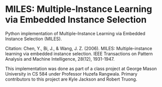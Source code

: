 # MILES: Multiple-Instance Learning via Embedded Instance Selection
Python implementation of Multiple-Instance Learning via Embedded Instance Selection (MILES).

Citation: Chen, Y., Bi, J., & Wang, J. Z. (2006). MILES: Multiple-instance learning via embedded instance selection. IEEE Transactions on Pattern Analysis and Machine Intelligence, 28(12), 1931-1947.

This implementation was done as part of a class project at George Mason University in CS 584 under Professor Huzefa Rangwala. Primary contributors to this project are Kyle Jackson and Robert Truong.
